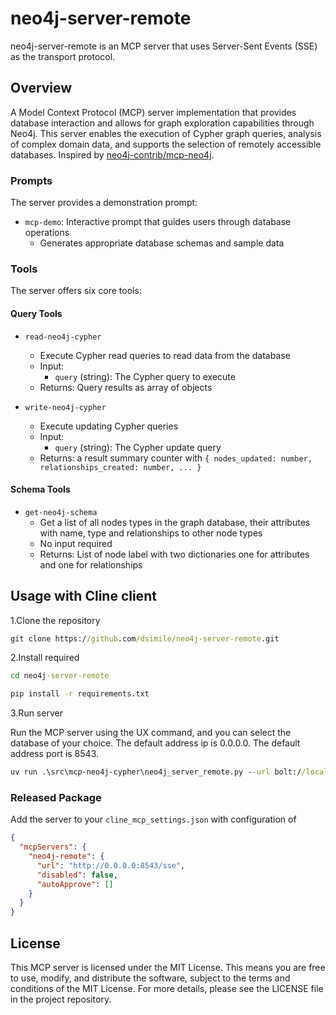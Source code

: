 # neo4j-server-remote
neo4j-server-remote is an MCP server that uses Server-Sent Events (SSE) as the transport protocol.

## Overview

A Model Context Protocol (MCP) server implementation that provides database interaction and allows for graph exploration capabilities through Neo4j. This server enables the execution of Cypher graph queries, analysis of complex domain data, and supports the selection of remotely accessible databases. Inspired by [neo4j-contrib/mcp-neo4j](https://github.com/neo4j-contrib/mcp-neo4j/tree/main/servers/mcp-neo4j-cypher).

### Prompts

The server provides a demonstration prompt:

- `mcp-demo`: Interactive prompt that guides users through database operations
  - Generates appropriate database schemas and sample data

### Tools

The server offers six core tools:

#### Query Tools

- `read-neo4j-cypher`
  - Execute Cypher read queries to read data from the database
  - Input: 
    - `query` (string): The Cypher query to execute
  - Returns: Query results as array of objects

- `write-neo4j-cypher`
  - Execute updating Cypher queries
  - Input:
    - `query` (string): The Cypher update query
  - Returns: a result summary counter with `{ nodes_updated: number, relationships_created: number, ... }`

#### Schema Tools

- `get-neo4j-schema`
  - Get a list of all nodes types in the graph database, their attributes with name, type and relationships to other node types
  - No input required
  - Returns: List of node label with two dictionaries one for attributes and one for relationships

## Usage with Cline client

1.Clone the repository

```cmd
git clone https://github.com/dsimile/neo4j-server-remote.git
```

2.Install required

```cmd
cd neo4j-server-remote

pip install -r requirements.txt
```

3.Run server

Run the MCP server using the UX command, and you can select the database of your choice. The default address ip is 0.0.0.0. The default address port is 8543.

```cmd
uv run .\src\mcp-neo4j-cypher\neo4j_server_remote.py --url bolt://localhost:7687 --username neo4j --password neo4j123 --database neo4j
```

### Released Package

Add the server to your `cline_mcp_settings.json` with configuration of 

```json
{
  "mcpServers": {
    "neo4j-remote": {
      "url": "http://0.0.0.0:8543/sse",
      "disabled": false,
      "autoApprove": []
    }
  }
}
```

## License

This MCP server is licensed under the MIT License. This means you are free to use, modify, and distribute the software, subject to the terms and conditions of the MIT License. For more details, please see the LICENSE file in the project repository.
